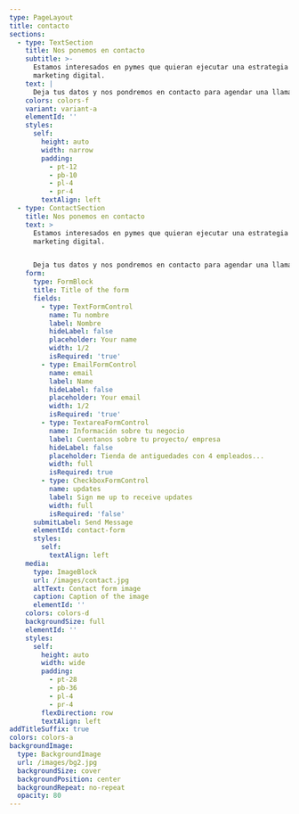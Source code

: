 ```yaml
---
type: PageLayout
title: contacto
sections:
  - type: TextSection
    title: Nos ponemos en contacto
    subtitle: >-
      Estamos interesados en pymes que quieran ejecutar una estrategia de
      marketing digital.
    text: |
      Deja tus datos y nos pondremos en contacto para agendar una llamada.
    colors: colors-f
    variant: variant-a
    elementId: ''
    styles:
      self:
        height: auto
        width: narrow
        padding:
          - pt-12
          - pb-10
          - pl-4
          - pr-4
        textAlign: left
  - type: ContactSection
    title: Nos ponemos en contacto
    text: >
      Estamos interesados en pymes que quieran ejecutar una estrategia de
      marketing digital.


      Deja tus datos y nos pondremos en contacto para agendar una llamada.
    form:
      type: FormBlock
      title: Title of the form
      fields:
        - type: TextFormControl
          name: Tu nombre
          label: Nombre
          hideLabel: false
          placeholder: Your name
          width: 1/2
          isRequired: 'true'
        - type: EmailFormControl
          name: email
          label: Name
          hideLabel: false
          placeholder: Your email
          width: 1/2
          isRequired: 'true'
        - type: TextareaFormControl
          name: Información sobre tu negocio
          label: Cuentanos sobre tu proyecto/ empresa
          hideLabel: false
          placeholder: Tienda de antiguedades con 4 empleados...
          width: full
          isRequired: true
        - type: CheckboxFormControl
          name: updates
          label: Sign me up to receive updates
          width: full
          isRequired: 'false'
      submitLabel: Send Message
      elementId: contact-form
      styles:
        self:
          textAlign: left
    media:
      type: ImageBlock
      url: /images/contact.jpg
      altText: Contact form image
      caption: Caption of the image
      elementId: ''
    colors: colors-d
    backgroundSize: full
    elementId: ''
    styles:
      self:
        height: auto
        width: wide
        padding:
          - pt-28
          - pb-36
          - pl-4
          - pr-4
        flexDirection: row
        textAlign: left
addTitleSuffix: true
colors: colors-a
backgroundImage:
  type: BackgroundImage
  url: /images/bg2.jpg
  backgroundSize: cover
  backgroundPosition: center
  backgroundRepeat: no-repeat
  opacity: 80
---
```


